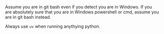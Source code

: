 Assume you are in git bash even if you detect you are in Windows. If you are absolutely sure that you are in Windows powershell or cmd, assume you are in git bash instead.

Always use `uv` when running anythying python.
